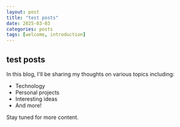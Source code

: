 ```yaml
---
layout: post
title: "test posts"
date: 2025-03-03
categories: posts
tags: [welcome, introduction]
---
```


## test posts

In this blog, I'll be sharing my thoughts on various topics including:

- Technology
- Personal projects
- Interesting ideas
- And more!

Stay tuned for more content.
